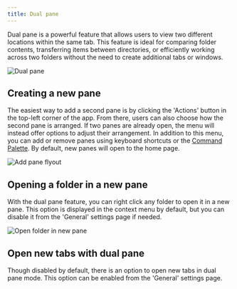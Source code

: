 ```yaml
---
title: Dual pane
---
```


Dual pane is a powerful feature that allows users to view two different locations within the same tab. This feature is ideal for comparing folder contents, transferring items between directories, or efficiently working across two folders without the need to create additional tabs or windows.

![Dual pane](/docs-resources/DualPane.png)

## Creating a new pane

The easiest way to add a second pane is by clicking the 'Actions' button in the top-left corner of the app. From there, users can also choose how the second pane is arranged. If two panes are already open, the menu will instead offer options to adjust their arrangement. In addition to this menu, you can add or remove panes using keyboard shortcuts or the [Command Palette](/docs/features/command-palette/). By default, new panes will open to the home page.

![Add pane flyout](/docs-resources/AddPaneFlyout.png)

## Opening a folder in a new pane

 With the dual pane feature, you can right click any folder to open it in a new pane. This option is displayed in the context menu by default, but you can disable it from the 'General' settings page if needed.

![Open folder in new pane](/docs-resources/OpenInNewPaneMeuOption.png)

## Open new tabs with dual pane

Though disabled by default, there is an option to open new tabs in dual pane mode. This option can be enabled from the 'General' settings page.